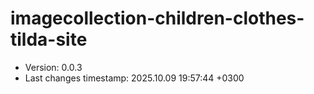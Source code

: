 <!--
@since 2025.09.12, 20:51
@changed 2025.09.12, 20:51
-->

# imagecollection-children-clothes-tilda-site

- Version: 0.0.3
- Last changes timestamp: 2025.10.09 19:57:44 +0300
